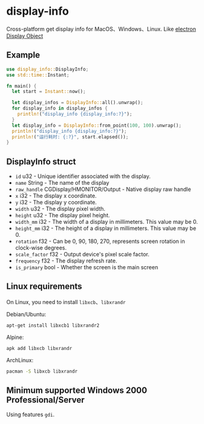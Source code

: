 # display-info

Cross-platform get display info for MacOS、Windows、Linux. Like [electron Display Object](https://www.electronjs.org/docs/latest/api/structures/display)

## Example

```rust
use display_info::DisplayInfo;
use std::time::Instant;

fn main() {
  let start = Instant::now();

  let display_infos = DisplayInfo::all().unwrap();
  for display_info in display_infos {
    println!("display_info {display_info:?}");
  }
  let display_info = DisplayInfo::from_point(100, 100).unwrap();
  println!("display_info {display_info:?}");
  println!("运行耗时: {:?}", start.elapsed());
}
```

## DisplayInfo struct

-   `id` u32 - Unique identifier associated with the display.
-   `name` String - The name of the display
-   `raw_handle` CGDisplay/HMONITOR/Output - Native display raw handle
-   `x` i32 - The display x coordinate.
-   `y` i32 - The display y coordinate.
-   `width` u32 - The display pixel width.
-   `height` u32 - The display pixel height.
-   `width_mm` i32 - The width of a display in millimeters. This value may be 0.
-   `height_mm` i32 - The height of a display in millimeters. This value may be 0.
-   `rotation` f32 - Can be 0, 90, 180, 270, represents screen rotation in clock-wise degrees.
-   `scale_factor` f32 - Output device's pixel scale factor.
-   `frequency` f32 - The display refresh rate.
-   `is_primary` bool - Whether the screen is the main screen

## Linux requirements

On Linux, you need to install `libxcb`、`libxrandr`

Debian/Ubuntu:

```sh
apt-get install libxcb1 libxrandr2
```

Alpine:

```sh
apk add libxcb libxrandr
```

ArchLinux:

```sh
pacman -S libxcb libxrandr
```

## Minimum supported Windows 2000 Professional/Server

Using features `gdi`.
